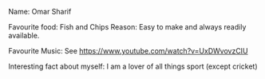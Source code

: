 Name:
Omar Sharif

Favourite food:
Fish and Chips
Reason:
Easy to make and always readily available.

Favourite Music:
See https://www.youtube.com/watch?v=UxDWvovzCIU

Interesting fact about myself:
I am a lover of all things sport (except cricket)
